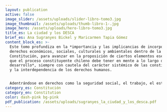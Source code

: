 ```yaml
---
layout: publication
active: false
image_slider: /assets/uploads/slider-libro-tomo3.jpg
image_thumbnail: /assets/uploads/thumb-libro-1-.jpg
image_hero: /assets/uploads/hero-libro-tomo3.jpg
title_es: La ciudad y los DESCA
brief_es: Ana Sugranyes Bickel y Maricarmen Tapia Gómez
content_block_es: >-
  Este tomo profundiza en la *importancia y las implicancias de incorporar los
  derechos económicos, sociales, culturales y ambientales dentro de la
  Constitución, para avanzar en la proposición de ciertos elementos esenciales
  que el proceso constituyente chileno debe tener en mente a lo largo de su
  desarrollo*, siempre con cautela del carácter sistémico de las constituciones
  y la interdependencia de los derechos humanos.


  Adentrándose en derechos como la seguridad social, el trabajo, el estándar más alto de salud posible, la vivienda desde una perspectiva de un estándar de vida adecuado y la ciudad en el contexto de los DESCA, el tomo indaga en la utilización de nuevos instrumentos o enfoques para abordar el derecho a la educación, el derecho humano al agua y el saneamiento y el derecho a un medio ambiente sano, explorando incluso los aspectos de derechos humanos para hacer frente al cambio climático.
category_es: Constitución
category_en: Constitution
color: dash-pink bg-pink
pdf_publication: /assets/uploads/sugranyes_la_ciudad_y_los_desca.pdf
---
```

